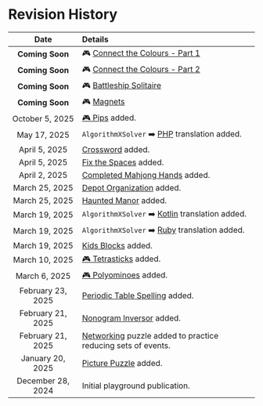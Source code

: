 # Revision History

|Date|Details|
|:--------:|:----------------|
| **Coming Soon** | 🎮 [Connect the Colours - Part 1](connect-the-colours---part-1) |
| **Coming Soon** | 🎮 [Connect the Colours - Part 2](connect-the-colours---part-2) |
| **Coming Soon** | 🎮 [Battleship Solitaire](battleship-solitaire) |
| **Coming Soon** | 🎮 [Magnets](magnets) |
| October 5, 2025 | [🎮 Pips](pips) added. |
| May 17, 2025 | `AlgorithmXSolver` ➡️ [PHP](php) translation added. |
| April 5, 2025 | [Crossword](crossword) added. |
| April 5, 2025 | [Fix the Spaces](fix-the-spaces) added. |
| April 2, 2025 | [Completed Mahjong Hands](completed-mahjong-hands) added. |
| March 25, 2025 | [Depot Organization](depot-organization) added. |
| March 25, 2025 | [Haunted Manor](haunted-manor) added. |
| March 19, 2025 | `AlgorithmXSolver` ➡️ [Kotlin](kotlin) translation added. |
| March 19, 2025 | `AlgorithmXSolver` ➡️ [Ruby](ruby) translation added. |
| March 19, 2025 | [Kids Blocks](kids-blocks) added. |
| March 10, 2025 | [🎮 Tetrasticks](tetrasticks) added. |
| March 6, 2025 | [🎮 Polyominoes](polyominoes) added. |
| February 23, 2025 | [Periodic Table Spelling](periodic-table-spelling) added. |
| February 21, 2025 | [Nonogram Inversor](nonogram-inversor) added. |
| February 21, 2025 | [Networking](reducing-sets-of-events) puzzle added to practice reducing sets of events. |
| January 20, 2025 | [Picture Puzzle](picture-puzzle) added.|
| December 28, 2024 | Initial playground publication.|
